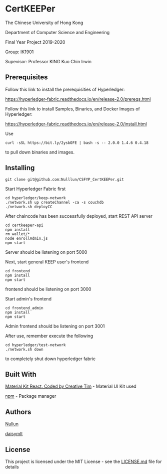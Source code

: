 # CertKEEPer

The Chinese University of Hong Kong

Department of Computer Science and Engineering

Final Year Project 2019-2020


Group: IK1901

Supevisor: Professor KING Kuo Chin Irwin

## Prerequisites
Follow this link to install the prerequisities of Hyperledger:

https://hyperledger-fabric.readthedocs.io/en/release-2.0/prereqs.html

Follow this link to install Samples, Binaries, and Docker Images of Hyperledger:

https://hyperledger-fabric.readthedocs.io/en/release-2.0/install.html

Use

```
curl -sSL https://bit.ly/2ysbOFE | bash -s -- 2.0.0 1.4.6 0.4.18
```
to pull down binaries and images.

## Installing

```
git clone git@github.com:Nulllun/CSFYP_CertKEEPer.git
```

Start Hyperledger Fabric first
```
cd hyperledger/keep-network
./network.sh up createChannel -ca -s couchdb
./network.sh deployCC
```

After chaincode has been successfully deployed, start REST API server
```
cd certkeeper-api
npm install
rm wallet/*
node enrollAdmin.js
npm start
```
Server should be listening on port 5000


Next, start general KEEP user's frontend
```
cd frontend
npm install
npm start
```
frontend should be listening on port 3000


Start admin's frontend
```
cd frontend_admin
npm install
npm start
```
Admin frontend should be listening on port 3001


After use, remember execute the following
```
cd hyperledger/test-network
./network.sh down
```
to completely shut down hyperledger fabric

## Built With
[Material Kit React. Coded by Creative Tim](https://www.creative-tim.com/product/material-kit-react) - Material UI Kit used

[npm](https://www.npmjs.com/) - Package manager

## Authors
[Nullun](https://github.com/Nulllun)

[daisymlt](https://github.com/daisymlt)

## License
This project is licensed under the MIT License - see the [LICENSE.md](https://github.com/Nulllun/CSFYP_CertKEEPer/blob/master/LICENSE) file for details

